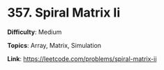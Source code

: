 # 357. Spiral Matrix Ii

**Difficulty**: Medium

**Topics**: Array, Matrix, Simulation

**Link**: https://leetcode.com/problems/spiral-matrix-ii
